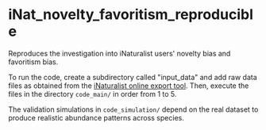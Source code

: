 # iNat_novelty_favoritism_reproducible
Reproduces the investigation into iNaturalist users' novelty bias and favoritism 
bias.

To run the code, create a subdirectory called "input_data" and add raw data
files as obtained from the 
[iNaturalist online export tool](https://www.inaturalist.org/observations/export).
Then, execute the files in the directory `code_main/` in order from 1 to 5.

The validation simulations in `code_simulation/` depend on the real dataset to
produce realistic abundance patterns across species.
